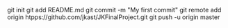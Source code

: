 git init
git add README.md
git commit -m "My first commit"
git remote add origin htpps://github.com/jkast/JKFinalProject.git
git push -u origin master